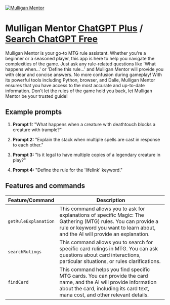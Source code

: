 
[![Mulligan Mentor](https://files.oaiusercontent.com/file-yG4BNACCYBnJYAmfuY3qRF1U?se=2123-10-17T04%3A08%3A56Z&sp=r&sv=2021-08-06&sr=b&rscc=max-age%3D31536000%2C%20immutable&rscd=attachment%3B%20filename%3D436299b9-d5ff-447e-8de5-1860dd75b699.png&sig=n7luB%2BSxIh0RhhbEU2dpVuHjVjFbBY1iDWnA15i7ZsU%3D)](https://chat.openai.com/g/g-E3G1sUsru-mulligan-mentor)

# Mulligan Mentor [ChatGPT Plus](https://chat.openai.com/g/g-E3G1sUsru-mulligan-mentor) / [Search ChatGPT Free](https://gptcall.net/index.html#/?search=Mulligan%20Mentor)

Mulligan Mentor is your go-to MTG rule assistant. Whether you're a beginner or a seasoned player, this app is here to help you navigate the complexities of the game. Just ask any rule-related questions like 'What happens when...' or 'Define this rule...' and Mulligan Mentor will provide you with clear and concise answers. No more confusion during gameplay! With its powerful tools including Python, browser, and Dalle, Mulligan Mentor ensures that you have access to the most accurate and up-to-date information. Don't let the rules of the game hold you back, let Mulligan Mentor be your trusted guide!

## Example prompts

1. **Prompt 1:** "What happens when a creature with deathtouch blocks a creature with trample?"

2. **Prompt 2:** "Explain the stack when multiple spells are cast in response to each other."

3. **Prompt 3:** "Is it legal to have multiple copies of a legendary creature in play?"

4. **Prompt 4:** "Define the rule for the 'lifelink' keyword."

## Features and commands

| Feature/Command | Description |
| --- | --- |
| `getRuleExplanation` | This command allows you to ask for explanations of specific Magic: The Gathering (MTG) rules. You can provide a rule or keyword you want to learn about, and the AI will provide an explanation. |
| `searchRulings` | This command allows you to search for specific card rulings in MTG. You can ask questions about card interactions, particular situations, or rules clarifications. |
| `findCard` | This command helps you find specific MTG cards. You can provide the card name, and the AI will provide information about the card, including its card text, mana cost, and other relevant details. |



